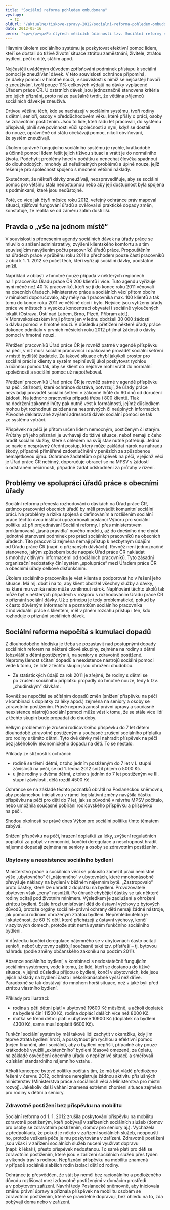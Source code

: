 ```yaml
---
title: "Sociální reforma pohledem ombudsmana"
vystupy:
  - tz
oldUrl: "/aktualne/tiskove-zpravy-2012/socialni-reforma-pohledem-ombudsmana"
date: 2012-05-16
perex: "<p></p><p>Po čtyřech měsících účinnosti tzv. Sociální reformy veřejný ochránce práv konstatuje, že realita se od proklamovaného záměru podstatně liší. Sociální systém nefunguje, jak by měl, a situace zejména rodin s dětmi a seniorů se zhoršuje.</p>"
---
```


<!-- imported from the old website -->

<p>Hlavním úkolem sociálního systému je poskytovat efektivní pomoc lidem, kteří se dostali do tíživé životní situace ztrátou zaměstnání, živitele, ztrátou bydlení, péčí o dítě, stářím apod. </p><p>Nejčastěji uváděným důvodem zpřísňování podmínek přístupu k sociální pomoci je zneužívání dávek. V této souvislosti ochránce připomíná, že dávky pomoci v hmotné nouzi, v souvislosti s nimiž se nejčastěji hovoří o zneužívání, tvoří pouze 11% celkových výdajů na dávky vyplácené Úřadem práce ČR. U ostatních dávek jsou jednoznačně stanovena kritéria pro jejich přiznání, proto nelze paušálně tvrdit, že většina příjemců sociálních dávek je zneužívá.</p><p>Drtivou většinu těch, kdo se nacházejí v sociálním systému, tvoří rodiny s dětmi, senioři, osoby v předdůchodovém věku, které přišly o práci, osoby se zdravotním postižením. Jsou to lidé, kteří řadu let pracovali, do systému přispívali, plnili své povinnosti vůči společnosti a nyní, když se dostali do nouze, oprávněně od státu očekávají pomoc, nikoli obviňování, že systém zneužívají.</p><p>Úkolem správně fungujícího sociálního systému je rychle, krátkodobě a účinně pomoci lidem řešit jejich tíživou situaci a vrátit je do normálního života. Podchytit problémy hned v počátku a nenechat člověka spadnout do dlouhodobých, mnohdy už neřešitelných problémů a úplné nouze, jejíž řešení je pro společnost spojeno s mnohem většími náklady.</p><p>Skutečnost, že někteří dávky zneužívají, neospravedlňuje, aby se sociální pomoc pro většinu stala nedostupnou nebo aby její dostupnost byla spojena s podmínkami, které jsou nedůstojné.</p><p>Poté, co více jak čtyři měsíce roku 2012, veřejný ochránce práv mapoval situaci, zjišťoval fungování úřadů a ověřoval si praktické dopady změn, konstatuje, že realita se od záměru zatím dosti liší.</p><h2>Pravda o „vše na jednom místě“</h2><p>V souvislosti s přenesením agendy sociálních dávek na úřady práce se mluvilo o snížení administrativy, zvýšení klientského komfortu a s tím souvisejícím navýšením počtu pracovníků úřadů práce. Propouštěním na úřadech práce v průběhu roku 2011 a přechodem pouze části pracovníků z obcí k 1. 1. 2012 se počet těch, kteří vyřizují sociální dávky, podstatně snížil. </p><p>Například v oblasti v hmotné nouze připadá v některých regionech na 1 pracovníka Úřadu práce ČR 200 klientů i více. Tuto agendu vyřizuje nyní méně než 40 % pracovníků, kteří se jí do konce roku 2011 věnovali na obecních úřadech. Ministerstvo práce a sociálních věcí přitom obcím v minulosti doporučovalo, aby měly na 1 pracovníka max. 100 klientů a tak tomu do konce roku 2011 ve většině obcí i bylo. Nejvíce jsou vytíženy úřady práce ve městech s vysokou koncentrací obyvatel i sociálně vyloučených lokalit (Ostrava, Ústí nad Labem, Brno, Plzeň, Příbram atd.). V Moravskoslezském kraji přitom jen v lednu obdrželi 30 000 žádostí o dávku pomoci v hmotné nouzi. V důsledku přetížení některé úřady práce dokonce odmítaly v prvních měsících roku 2012 přijímat žádosti o dávky pomoci v hmotné nouzi. </p><p>Přetížení pracovníků Úřad práce ČR je rovněž patrné v agendě příspěvku na péči, v níž musí sociální pracovníci i opakovaně provádět sociální šetření v místě bydliště žadatele. Za takové situace chybí jakýkoli prostor pro sociální práci s klienty a systém neplní svůj úkol poskytovat rychlou a účinnou pomoc tak, aby se klient co nejdříve mohl vrátit do normální společnosti a sociální pomoc už nepotřeboval.</p><p>Přetížení pracovníků Úřad práce ČR je rovněž patrné v agendě příspěvku na péči. Stížnosti, které ochránce dostává, potvrzují, že úřady práce nezvládají provádět sociální šetření v zákonné lhůtě do 60 dnů od doručení žádosti. Na jednoho pracovníka připadá třeba i 800 klientů. Tlak na dodržení zákonné lhůty pak nutně vést k formálnosti, jejímž důsledkem mohou být rozhodnutí založená na nesprávných či neúplných informacích. Původně deklarované zvýšení adresnosti dávek sociální pomoci se tak ze systému vytrácí. </p><p>Příspěvek na péči je přitom určen lidem nemocným, postiženým či starým. Průtahy při jeho přiznání je uvrhávají do tíživé situace, neboť nemají z čeho hradit sociální služby, které s ohledem na svůj stav nutně potřebují. Jedná se navíc o nesprávný úřední postup, který může zakládat nárok na náhradu škody, případně přiměřené zadostiučinění v penězích za způsobenou nemajetkovou újmu. Ochránce žadatelům o příspěvek na péči, v jejichž věci je Úřad práce ČR nečinný, doporučuje obracet se na MPSV s žádostí o odstranění nečinnosti, případně žádat odškodnění za průtahy v řízení.</p><h2>Problémy ve spolupráci úřadů práce s obecními úřady</h2><p>Sociální reforma přenesla rozhodování o dávkách na Úřad práce ČR, zatímco pracovníci obecních úřadů by měli provádět komunitní sociální práci. Na problémy a rizika spojená s definováním a rozlišením sociální práce těchto dvou institucí upozorňovali poslanci Výboru pro sociální politiku už při projednávání Sociální reformy. I přes ministerstvem proklamovaná „jasná pravidla“ nového modelu, až do dnešního dne chybí jednotné stanovení podmínek pro práci sociálních pracovníků na obecních úřadech. Tito pracovníci zejména nemají přístup k nezbytným údajům od Úřadu práce ČR (např. o přiznaných dávkách). Rovněž není jednoznačně stanoveno, jakým způsobem bude naopak Úřad práce ČR nakládat s mnohdy citlivými informacemi od sociálních pracovníků. Tyto zásadní organizační nedostatky činí systém „spolupráce“ mezi Úřadem práce ČR a obecními úřady celkově disfunkčním. </p><p>Úkolem sociálního pracovníka je vést klienta a podporovat ho v řešení jeho situace. Má mj. dbát i na to, aby klient obdržel všechny služby a dávky, na které mu vzniká nebo může vzniknout nárok. Naplňování těchto úkolů tak může být v některých případech v rozporu s rozhodováním Úřadu práce ČR o přiznání sociální dávky. Už z principu je tedy problematické, pokud by k často důvěrným informacím a poznatkům sociálního pracovníka z individuální práce s klientem, měl v plném rozsahu přístup i ten, kdo rozhoduje o přiznání sociálních dávek.</p><h2>Sociální reforma nepočítá s kumulací dopadů</h2><p>Z dlouhodobého hlediska je třeba se pozastavit nad postupnými dopady sociálních reforem na některé cílové skupiny, zejména na rodiny s dětmi (obzvlášť s dětmi postiženými), na seniory a zdravotně postižené. Nepromyšlenost sčítaní dopadů a neexistence nástrojů sociální pomoci vede k tomu, že lidé z těchto skupin jsou ohroženi chudobou. </p><ul><li>Ze statistických údajů za rok 2011 je zřejmé, že rodiny s dětmi se po zrušení sociálního příplatku propadly do hmotné nouze, tedy k tzv. „chudinským“ dávkám. </li></ul><p>Rovněž se nepočítá se sčítáním dopadů změn (snížení příspěvku na péči v kombinaci s doplatky za léky apod.) zejména na seniory a osoby se zdravotním postižením. Právě neprovázanost právní úpravy a současně neexistence nástrojů sociální pomoci může vést k tomu, že se stále více lidí z těchto skupin bude propadat do chudoby.</p><p>Velkým problémem je zrušení rodičovského příspěvku do 7 let dětem dlouhodobě zdravotně postiženým a současné zrušení sociálního příplatku pro rodiny s těmito dětmi. Tyto dvě dávky měl nahradit příspěvek na péči bez jakéhokoliv ekonomického dopadu na děti. To se nestalo. </p><p>Příklady ze stížností k ochránci: </p><ul><li>rodině se třemi dětmi, z toho jedním postiženým do 7 let v I. stupni závislosti na péči, se od 1. ledna 2012 snížil příjem o 5000 Kč. </li><li>u jiné rodiny s dvěma dětmi, z toho s jedním do 7 let postiženým ve III. stupni závislosti, dělá rozdíl 4500 Kč. </li></ul><p>Ochránce se na základě těchto poznatků obrátil na Poslaneckou sněmovnu, aby poslaneckou iniciativou v rámci legislativní změny navýšila částku příspěvku na péči pro děti do 7 let, jak se původně v návrhu MPSV počítalo, nebo umožnila současné pobírání rodičovského příspěvku a příspěvku na péči.</p><p>Shodou okolností se právě dnes Výbor pro sociální politiku tímto tématem zabývá.</p><p>Snížení příspěvku na péči, hrazení doplatků za léky, zvýšení regulačních poplatků za pobyt v nemocnici, končící deregulace a neschopnost hradit nájemné dopadají zejména na seniory a osoby se zdravotním postižením.</p><h3>Ubytovny a neexistence sociálního bydlení</h3><p>Ministerstvo práce a sociálních věcí se pokusilo zamezit praxi nemístné výše „ubytovného“ či „nájemného“ v ubytovnách, které mnohonásobně převyšuje náklady na bydlení v běžném nájemním bytě. „Zastropovalo“ proto částky, které lze uhradit z doplatku na bydlení. Provozovatelé ubytoven však „ceny“ nesnížili. Po úhradě chybějící částky se tak některé rodiny ocitají pod životním minimem. Výsledkem je zadlužení a ohrožení ztrátou bydlení. Stále hrozí umisťování dětí do ústavní výchovy z bytových důvodů, protože orgány sociálně-právní ochrany dětí nemají žádné nástroje, jak pomoci rodinám ohroženým ztrátou bydlení. Nepřehlédnutelná je i skutečnost, že 60 % dětí, které přicházejí z ústavní výchovy, končí v azylových domech, protože stát nemá systém funkčního sociálního bydlení.</p><p>V důsledku končící deregulace nájemného se v ubytovnách často ocitají senioři, neboť ubytovny zajišťují současně také tzv. přístřeší – tj. bytovou náhradu (podle změny občanského zákoníku na podzim 2011).</p><p>Absence sociálního bydlení, v kombinaci s nedostatečně fungujícím sociálním systémem, vede k tomu, že lidé, kteří se dostanou do tíživé situace, v jejímž důsledku přijdou o bydlení, končí v ubytovnách, kde jsou jejich náklady na bydlení často i několikanásobně vyšší než dříve. Paradoxně se tak dostávají do mnohem horší situace, než v jaké byli před ztrátou vlastního bydlení.</p><p>Příklady pro ilustraci: </p><ul><li>rodina s pěti dětmi platí v ubytovně 19600 Kč měsíčně, a ačkoli doplatek na bydlení činí 11500 Kč, rodina doplácí dalších více než 8000 Kč.  </li><li>matka se třemi dětmi platí v ubytovně 10900 Kč (doplatek na bydlení 4300 Kč, sama musí doplatit 6600 Kč).</li></ul><p>Funkční sociální systém by měl takové lidi zachytit v okamžiku, kdy jim teprve ztráta bydlení hrozí, a poskytnout jim rychlou a efektivní pomoc (nejen finanční, ale i sociální), aby o bydlení nepřišli, případně aby pouze krátkodobě využili „existenčního“ bydlení (časově omezené, za úplatu, na základě osvědčení obecního úřadu o nepříznivé situaci) a směřovali k získání standardního nájemního vztahu.</p><p>Ačkoli koncepce bytové politiky počítá s tím, že má být vládě předloženo řešení v červnu 2012, ochránce neregistruje žádnou aktivitu příslušných ministerstev (Ministerstva práce a sociálních věcí a Ministerstva pro místní rozvoj). Jakékoliv další váhání znamená extrémní zhoršení situace zejména pro rodiny s dětmi a seniory.</p><h3>Zdravotně postižení bez příspěvku na mobilitu</h3><p>Sociální reforma od 1. 1. 2012 zrušila poskytování příspěvku na mobilitu zdravotně postiženým, kteří pobývají v zařízeních sociálních služeb (domov pro osoby se zdravotním postižením, domov pro seniory aj.). Vycházela z předpokladu, že pokud je někdo v zařízení sociálních služeb, neopouští ho, protože veškerá péče je mu poskytována v zařízení. Zdravotně postižení jsou však i v zařízení sociálních služeb nuceni využívat dopravu (např. k lékaři), přesto příspěvek nedostanou. To samé platí pro děti se zdravotním postižením, které jsou v zařízení sociálních služeb přes týden a víkendy tráví s rodinou. Nepřiznání příspěvku na mobilitu znamená v případě sociálně slabších rodin izolaci dětí od rodiny. </p><p>Ochránce je přesvědčen, že stát by neměl bez racionálního a podloženého důvodu rozlišovat mezi zdravotně postiženými v domácím prostředí a v pobytovém zařízení. Navrhl tedy Poslanecké sněmovně, aby iniciovala změnu právní úpravy a přiznala příspěvek na mobilitu osobám se zdravotním postižením, které se pravidelně dopravují, bez ohledu na to, zda pobývají doma nebo v zařízení.</p>
